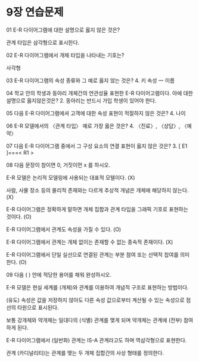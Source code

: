 # 9장 연습문제

01 E-R 다이어그램에 대한 설명으로 옳지 않은 것은?

관계 타입은 삼각형으로 표시한다.

02 E-R 다이어그램에서 개체 타입을 나타내는 기호는?

사각형

03 E-R 다이어그램의 속성 종류와 그 예로 옳지 않는 것은?
4. 키 속성 一 이름

04 학교 안의 학생과 동아리 개체간의 연관성율 표현한 E-R 다이어고램이다. 아에 대한 설명으로 옳지않은것은?
2. 동아리는 반드시 가입 학생이 있어야 한다.

05 다음 E-R 다이어그램에셔 고객에 대한 속성 표현이 적절하지 않은 것은?
4. 나이

06 E-R 모델에서의 〈관계 타입〉 예로 가장 옳은 것은?
4. 〈진료〉, 〈상담〉, 〈예약〉

07 다음 E-R 다이어그램 중에서 그 구성 요소의 연결 표현이 옳지 않은 것은?
3. [ E1 ]===< R1 >

08 다음 문장이 참이면 0, 거짓이먼 x 를 하시오.

E-R 모델은 논리적 모델링에 사용되는 대표적 모텔이다. (X)

사람, 사물 장소 등의 물리적 존재와는 다르게 추상적 개념은 개체에 해당하지 않는다. (X)

E-R 다이어그램은 정확하게 말하면 개체 집합과 관계 타입을 그래픽 기호로 표현하는 것이다. (O)

E-R 다이어그램에서 관계도 속성을 가질 수 있다. (O)

E-R 다이어그램에서 관계는 개체 없이는 존재할 수 없는 종속적 존재이다. (X)

E-R 다이어그램에서 단일 실선으로 연결된 관계는 부분 참여 또는 선택적 찹여를 의미한다. (O)

09 다음 ( ) 안에 적당한 용어를 채워 완성하시오.

E-R 모델은 현실 세계를 (개체)와 관계를 이용하여 개념적 구조로 표현하는 방법이다.

(유도) 속성은 값을 저장하지 않아도 다른 속성 값으로부터 계산될 수 있는 속성으로 점선의 타원으로 표시된다.

보통 강개체와 약개체는 일대다의 (식별) 관계를 맺게 되며 약개체는 관계에 (전부) 참여 하게 된다.

E-R 다이어그램에서 (일반화) 관계는 IS-A 관계라고도 하며 역삼각형으로 표현한다.

관계 (카디널리티)는 관계를 맺는 두 개체 집합간의 사상 형태를 정의한다.



